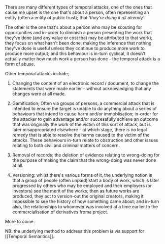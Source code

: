 There are many different types of temporal attacks, one of the ones that cause me upset is the one that's about a person, often representing an entity (often a entity of public trust); that *'they're doing it all already'*.  

The other is the one that's about a person who may be scouting for opportunities and in-order to diminish a person presenting the work that they've done (and any value or cost that may be attributed to that work); they focus on what hasn't been done, making the inference that nothing they've done is useful unless they continue to produce more work to produce more output; and this behaviour is in-turn cyclical, it doesn't actually matter how much work a person has done - the temporal attack is a form of abuse.

Other temporal attacks include;
1. Changing the content of an electronic record / document, to change the statements that were made earlier - without acknowledging that any changes were at all made.
   
2. Gamification; Often via groups of persons, a commercial attack that is intended to ensure the target is unable to do anything about a series of behaviours that intend to cause harm and/or immoblisation; in-order for the attacker to gain advantage and/or successfully achieve an outcome that was originally the work of the victim of this sort of attack, but is later misappropriated elsewhere - at which stage, there is no legal remedy that is able to resolve the harms caused to the victim of the attacks.  These behaviours in-turn relate to obstruction and other issues relating to both civil and criminal matters of concern.
   
3. Removal of records; the deletion of evidence relating to wrong-doing for the purpose of making the claim that the wrong-doing was never done at all. 
   
4. Versioning: whilst there's various forms of it, the underlying notion is that a group of people (often unpaid) start a body of work, which is later progressed by others who may be employed and their employers (or investors) see the merit of the works; then as future works are produced, they act to version-out the original creators, making it impossible to see the history of how something came about; and in-turn also, the relationships to whomever was involved at a time earlier to the commercialisation of derivatives froma project.

More to come.  

NB: the underlying method to address this problem is via support for [[Temporal Semantics]].


